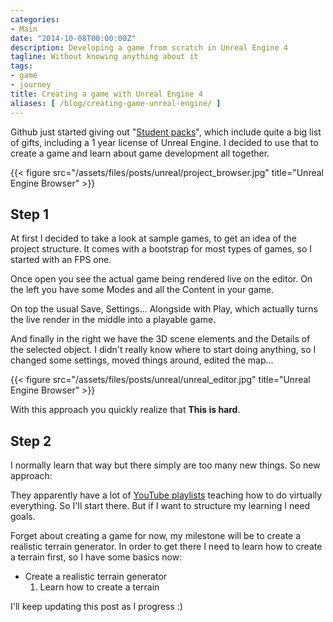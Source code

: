 ```yaml
---
categories:
- Main
date: "2014-10-08T00:00:00Z"
description: Developing a game from scratch in Unreal Engine 4
tagline: Without knowing anything about it
tags:
- game
- journey
title: Creating a game with Unreal Engine 4
aliases: [ /blog/creating-game-unreal-engine/ ]
---
```


Github just started giving out "[Student packs](https://education.github.com/pack)", which include quite a big list of gifts, including a 1 year license of Unreal Engine. I decided to use that to create a game and learn about game development all together.

{{< figure src="/assets/files/posts/unreal/project_browser.jpg" title="Unreal Engine Browser" >}}

## Step 1

At first I decided to take a look at sample games, to get an idea of the project structure. It comes with a bootstrap for most types of games, so I started with an FPS one.

Once open you see the actual game being rendered live on the editor. On the left you have some Modes and all the Content in your game.

On top the usual Save, Settings... Alongside with Play, which actually turns the live render in the middle into a playable game.

And finally in the right we have the 3D scene elements and the Details of the selected object. I didn't really know where to start doing anything, so I changed some settings, moved things around, edited the map...

{{< figure src="/assets/files/posts/unreal/unreal_editor.jpg" title="Unreal Engine Browser" >}}


With this approach you quickly realize that **This is hard**.

## Step 2
I normally learn that way but there simply are too many new things. So new approach:

They apparently have a lot of [YouTube playlists](https://www.youtube.com/user/UnrealDevelopmentKit/playlists) teaching how to do virtually everything. So I'll start there. But if I want to structure my learning I need goals.

Forget about creating a game for now, my milestone will be to create a realistic terrain generator. In order to get there I need to learn how to create a terrain first, so I have some basics now:

* Create a realistic terrain generator
    1. Learn how to create a terrain

I'll keep updating this post as I progress :)
